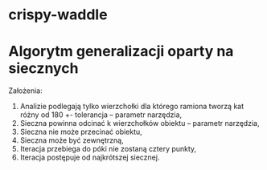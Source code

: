 # crispy-waddle
# Algorytm generalizacji oparty na siecznych

Założenia:
1. Analizie podlegają tylko wierzchołki dla którego ramiona tworzą kat różny od 180 +- tolerancja – parametr narzędzia,
2. Sieczna powinna odcinać k wierzchołków obiektu – parametr narzędzia,
3. Sieczna nie może przecinać obiektu,
4. Sieczna może być zewnętrzną,
5. Iteracja przebiega do póki nie zostaną cztery punkty,
6. Iteracja postępuje od najkrótszej siecznej.